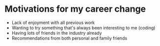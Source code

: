 # Motivations for my career change

+ Lack of enjoyment with all previous work
+ Wanting to try something that's always been interesting to me (coding)
+ Having lots of friends in the industry already
+ Recommendations from both personal and family friends

